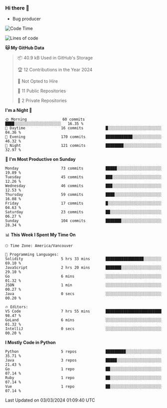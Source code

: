 ### Hi there 👋
* Bug producer


<!--START_SECTION:waka-->
![Code Time](http://img.shields.io/badge/Code%20Time-1%2C120%20hrs%2023%20mins-blue)

![Lines of code](https://img.shields.io/badge/From%20Hello%20World%20I%27ve%20Written-84.3%20thousand%20lines%20of%20code-blue)

**🐱 My GitHub Data** 

> 📦 40.9 kB Used in GitHub's Storage 
 > 
> 🏆 12 Contributions in the Year 2024
 > 
> 🚫 Not Opted to Hire
 > 
> 📜 11 Public Repositories 
 > 
> 🔑 2 Private Repositories 
 > 
**I'm a Night 🦉** 

```text
🌞 Morning                60 commits          ████░░░░░░░░░░░░░░░░░░░░░   16.35 % 
🌆 Daytime                16 commits          █░░░░░░░░░░░░░░░░░░░░░░░░   04.36 % 
🌃 Evening                170 commits         ████████████░░░░░░░░░░░░░   46.32 % 
🌙 Night                  121 commits         ████████░░░░░░░░░░░░░░░░░   32.97 % 
```
📅 **I'm Most Productive on Sunday** 

```text
Monday                   73 commits          █████░░░░░░░░░░░░░░░░░░░░   19.89 % 
Tuesday                  45 commits          ███░░░░░░░░░░░░░░░░░░░░░░   12.26 % 
Wednesday                46 commits          ███░░░░░░░░░░░░░░░░░░░░░░   12.53 % 
Thursday                 59 commits          ████░░░░░░░░░░░░░░░░░░░░░   16.08 % 
Friday                   17 commits          █░░░░░░░░░░░░░░░░░░░░░░░░   04.63 % 
Saturday                 23 commits          ██░░░░░░░░░░░░░░░░░░░░░░░   06.27 % 
Sunday                   104 commits         ███████░░░░░░░░░░░░░░░░░░   28.34 % 
```


📊 **This Week I Spent My Time On** 

```text
🕑︎ Time Zone: America/Vancouver

💬 Programming Languages: 
Solidity                 5 hrs 33 mins       █████████████████░░░░░░░░   69.10 % 
JavaScript               2 hrs 20 mins       ███████░░░░░░░░░░░░░░░░░░   29.10 % 
Go                       6 mins              ░░░░░░░░░░░░░░░░░░░░░░░░░   01.32 % 
JSON                     1 min               ░░░░░░░░░░░░░░░░░░░░░░░░░   00.27 % 
Java                     0 secs              ░░░░░░░░░░░░░░░░░░░░░░░░░   00.20 % 

🔥 Editors: 
VS Code                  7 hrs 55 mins       █████████████████████████   98.47 % 
GoLand                   6 mins              ░░░░░░░░░░░░░░░░░░░░░░░░░   01.32 % 
IntelliJ                 0 secs              ░░░░░░░░░░░░░░░░░░░░░░░░░   00.20 % 
```

**I Mostly Code in Python** 

```text
Python                   5 repos             █████████░░░░░░░░░░░░░░░░   35.71 % 
Java                     3 repos             █████░░░░░░░░░░░░░░░░░░░░   21.43 % 
Go                       1 repo              ██░░░░░░░░░░░░░░░░░░░░░░░   07.14 % 
Ruby                     1 repo              ██░░░░░░░░░░░░░░░░░░░░░░░   07.14 % 
Vue                      1 repo              ██░░░░░░░░░░░░░░░░░░░░░░░   07.14 % 
```




 Last Updated on 03/03/2024 01:09:40 UTC
<!--END_SECTION:waka-->
